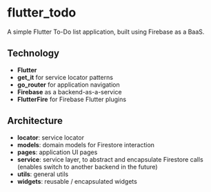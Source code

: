 # flutter_todo

A simple Flutter To-Do list application, built using Firebase as a BaaS.

## Technology

- **Flutter**
- **get_it** for service locator patterns
- **go_router** for application navigation 
- **Firebase** as a backend-as-a-service
- **FlutterFire** for Firebase Flutter plugins

## Architecture

- **locator**: service locator
- **models**: domain models for Firestore interaction
- **pages**: application UI pages
- **service**: service layer, to abstract and encapsulate Firestore calls (enables switch to another backend in the future)
- **utils**: general utils 
- **widgets**: reusable / encapsulated widgets
